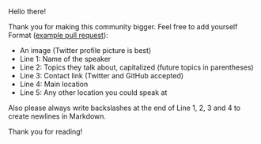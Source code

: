 Hello there!

Thank you for making this community bigger. Feel free to add yourself
Format ([example pull request](https://github.com/queerjs/queer-speakers/pull/1)):

- An image (Twitter profile picture is best)
- Line 1: Name of the speaker
- Line 2: Topics they talk about, capitalized (future topics in parentheses)
- Line 3: Contact link (Twitter and GitHub accepted)
- Line 4: Main location
- Line 5: Any other location you could speak at

Also please always write backslashes at the end of Line 1, 2, 3 and 4 to create newlines in Markdown.

Thank you for reading!
